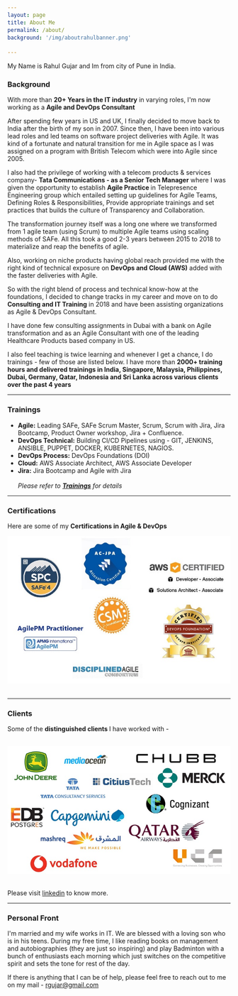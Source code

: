 ```yaml
---
layout: page
title: About Me
permalink: /about/
background: '/img/aboutrahulbanner.png'

---
```


<p>My Name is Rahul Gujar and Im from city of Pune in India.</p>

### Background
With more than **20+ Years in the IT industry** in varying roles, I'm now working as a **Agile and DevOps Consultant**

After spending few years in US and UK, I finally decided to move back to India after the birth of my son in 2007. Since then, I have been into various lead roles and led teams on software project deliveries with Agile. It was kind of a fortunate and natural transition for me in Agile space as I was assigned on a program with British Telecom which were into Agile since 2005.

I also had the privilege of working with a telecom products & services company- **Tata Communications - as a Senior Tech Manager** where I was given the opportunity to establish <strong> Agile Practice </strong> in Telepresence Engineering group which entailed setting up guidelines for Agile Teams, Defining Roles & Responsibilities, Provide appropriate trainings and set practices that builds the culture of Transparency and Collaboration. <br>

The transformation journey itself was a long one where we transformed from 1 agile team (using Scrum) to multiple Agile teams using scaling methods of SAFe. All this took a good 2-3 years between 2015 to 2018 to materialize and reap the benefits of agile.<br>

Also, working on niche products having global reach provided me with the right kind of technical exposure on **DevOps and Cloud (AWS)** added with the faster deliveries with Agile. <br>

So with the right blend of process and technical know-how at the foundations, I decided to change tracks in my career and move on to do **Consulting and IT Training** in 2018 and have been assisting organizations as Agile & DevOps Consultant.<br>

I have done few consulting assignments in Dubai with a bank on Agile transformation and as an Agile Consultant with one of the leading Healthcare Products based company in US. <br>

I also feel teaching is twice learning and whenever I get a chance, I do trainings - few of those are listed below. I have more than **2000+ training hours and delivered trainings in India, Singapore, Malaysia, Philippines, Dubai, Germany, Qatar, Indonesia and Sri Lanka across various clients over the past 4 years** <br>

***

### Trainings

- **Agile:** Leading SAFe, SAFe Scrum Master, Scrum, Scrum with Jira, Jira Bootcamp, Product Owner workshop, Jira + Confluence. <br>
- **DevOps Technical:** Building CI/CD Pipelines using - GIT, JENKINS, ANSIBLE, PUPPET, DOCKER, KUBERNETES, NAGIOS. <br>
- **DevOps Process:** DevOps Foundations (DOI) <br>
- **Cloud:** AWS Associate Architect, AWS Associate Developer <br>
- **Jira:** Jira Bootcamp and Agile with Jira <br><br>
*Please refer to **[Trainings](/trainings)** for details*

***

### Certifications
<p> Here are some of my <strong> Certifications in Agile & DevOps </Strong> </p>

![Certifications](/img/certifications.jpg) <br><br>

***

### Clients
Some of the <strong>distinguished clients </strong> I have worked with - <br><br>

![Corporate Clients](/img/clients.jpg) <br><br>


Please visit [linkedin](https://www.linkedin.com/in/rgujar) to know more. <br>

***

### Personal Front
<p>I'm married and my wife works in IT. We are blessed with a loving son who is in his teens. During my free time, I like reading books on management and autobiographies (they are just so inspiring) and play Badminton with a bunch of enthusiasts each morning which just switches on the competitive spirit and sets the tone for rest of the day. </p>

If there is anything that I can be of help, please feel free to reach out to me on my mail - <rgujar@gmail.com>
